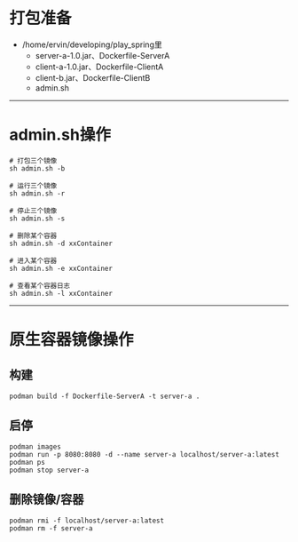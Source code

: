 # 打包准备
- /home/ervin/developing/play_spring里
    - server-a-1.0.jar、Dockerfile-ServerA
    - client-a-1.0.jar、Dockerfile-ClientA
    - client-b.jar、Dockerfile-ClientB
    - admin.sh
    
---
# admin.sh操作
```
# 打包三个镜像
sh admin.sh -b

# 运行三个镜像
sh admin.sh -r

# 停止三个镜像
sh admin.sh -s

# 删除某个容器
sh admin.sh -d xxContainer

# 进入某个容器
sh admin.sh -e xxContainer

# 查看某个容器日志
sh admin.sh -l xxContainer
```

---

# 原生容器镜像操作
## 构建
```
podman build -f Dockerfile-ServerA -t server-a .
```
## 启停
```
podman images
podman run -p 8080:8080 -d --name server-a localhost/server-a:latest
podman ps
podman stop server-a
```

## 删除镜像/容器
```
podman rmi -f localhost/server-a:latest
podman rm -f server-a
```